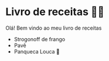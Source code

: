 # Livro de receitas :man_cook:

Olá! Bem vindo ao meu livro de receitas

* Strogonoff de frango
* Pavê
* Panqueca Louca 🤪 